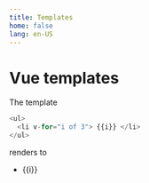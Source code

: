 ```yaml
---
title: Templates
home: false
lang: en-US
---
```

# Vue templates

The template

```javascript
<ul>
  <li v-for="i of 3"> {{i}} </li>
</ul>
```

renders to

<ul>
  <li v-for="i of 3"> {{i}} </li>
</ul>